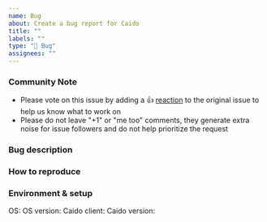 ```yaml
---
name: Bug
about: Create a bug report for Caido
title: ""
labels: ""
type: "🐞 Bug"
assignees: ""
---
```


<!--- Please keep this note for the community --->

### Community Note

- Please vote on this issue by adding a 👍 [reaction](https://blog.github.com/2016-03-10-add-reactions-to-pull-requests-issues-and-comments/) to the original issue to help us know what to work on
- Please do not leave "+1" or "me too" comments, they generate extra noise for issue followers and do not help prioritize the request

<!--- Thank you for keeping this note for the community --->

### Bug description

<!--- A clear and concise description of what the bug is --->

### How to reproduce

<!--- Steps to reproduce the behavior --->

### Environment & setup

OS: <!--- Mac OS, Windows, Debian, CentOS, ... --->
OS version: <!--- 10.14, 11, ... (kernel version appreciated for linux) --->
Caido client: <!--- Chrome, Firefox, Caido Desktop, ... --->
Caido version: <!--- 0.8.0 --->
